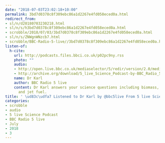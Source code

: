 ```yaml
---
date: "2018-07-03T23:02:18+10:00"
permalink: 3bd7d0378c8f309ebc86a1d2267e4fd058eced0a.html
redirect_from:
- sl/n/d20180703230218.html
- sl/n/s/h3bd7d0378c8f309ebc86a1d2267e4fd058eced0a.html
- scrobble/2018/07/03/3bd7d0378c8f309ebc86a1d2267e4fd058eced0a.html
- sl/n/s/ZNWgnWNzcb7.html
- scrobble/BBC-Radio-5-live//3bd7d0378c8f309ebc86a1d2267e4fd058eced0a.html
listen-of:
  h-cite:
    url: http://podcasts.files.bbci.co.uk/p02pc9ny.rss
    photo: ""
    audio:
    - http://open.live.bbc.co.uk/mediaselector/5/redir/version/2.0/mediaset/audio-nondrm-download/proto/http/vpid/p06cbx7d.mp3
    - http://archive.org/download/5_live_Science_Podcast-by-BBC_Radio_5_live/p06cbx7d.mp3
    name: Dr Karl
    author: BBC Radio 5 live
    content: Dr Karl answers your science questions including biomass, cancer cells
      and jet fuel.
title: ' \ud83c\udfa7 Listened to Dr Karl by @bbc5live From 5 live Science Podcast'
categories:
- scrobble
- audio
- 5 live Science Podcast
- BBC Radio 5 live
- July
- 2018
- 3
---
```

